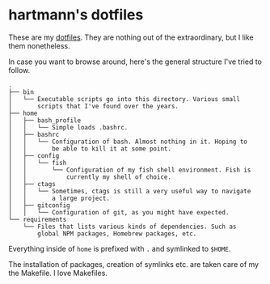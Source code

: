 # hartmann's dotfiles

These are my [dotfiles][dotfiles]. They are nothing out of the
extraordinary, but I like them nonetheless.

In case you want to browse around, here's the general structure
I've tried to follow.

    .
    ├── bin
    │   └── Executable scripts go into this directory. Various small
    │       scripts that I've found over the years.
    ├── home
    │   ├── bash_profile
    │   │   └── Simple loads .bashrc.
    │   ├── bashrc
    │   │   └── Configuration of bash. Almost nothing in it. Hoping to
    │   │       be able to kill it at some point.
    │   ├── config
    │   │   └── fish
    │   │       └── Configuration of my fish shell environment. Fish is
    │   │           currently my shell of choice.
    │   ├── ctags
    │   │   └── Sometimes, ctags is still a very useful way to navigate
    │   │       a large project.
    │   ├── gitconfig
    │   │   └── Configuration of git, as you might have expected.
    └── requirements
        └── Files that lists various kinds of dependencies. Such as
            global NPM packages, Homebrew packages, etc.

Everything inside of `home` is prefixed with `.` and symlinked to
`$HOME`.

The installation of packages, creation of symlinks etc. are taken care
of my the Makefile. I love Makefiles.

[dotfiles]: https://dotfiles.github.io/
